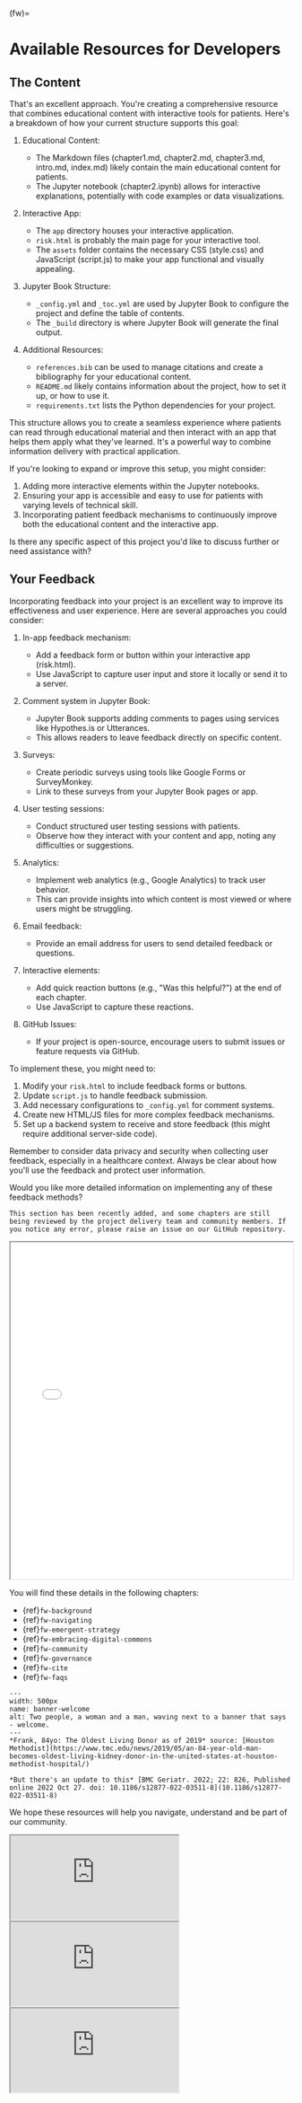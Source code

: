 (fw)=
# Available Resources for Developers

## The Content
That's an excellent approach. You're creating a comprehensive resource that combines educational content with interactive tools for patients. Here's a breakdown of how your current structure supports this goal:

1. Educational Content:
   - The Markdown files (chapter1.md, chapter2.md, chapter3.md, intro.md, index.md) likely contain the main educational content for patients.
   - The Jupyter notebook (chapter2.ipynb) allows for interactive explanations, potentially with code examples or data visualizations.

2. Interactive App:
   - The `app` directory houses your interactive application.
   - `risk.html` is probably the main page for your interactive tool.
   - The `assets` folder contains the necessary CSS (style.css) and JavaScript (script.js) to make your app functional and visually appealing.

3. Jupyter Book Structure:
   - `_config.yml` and `_toc.yml` are used by Jupyter Book to configure the project and define the table of contents.
   - The `_build` directory is where Jupyter Book will generate the final output.

4. Additional Resources:
   - `references.bib` can be used to manage citations and create a bibliography for your educational content.
   - `README.md` likely contains information about the project, how to set it up, or how to use it.
   - `requirements.txt` lists the Python dependencies for your project.

This structure allows you to create a seamless experience where patients can read through educational material and then interact with an app that helps them apply what they've learned. It's a powerful way to combine information delivery with practical application.

If you're looking to expand or improve this setup, you might consider:

1. Adding more interactive elements within the Jupyter notebooks.
2. Ensuring your app is accessible and easy to use for patients with varying levels of technical skill.
3. Incorporating patient feedback mechanisms to continuously improve both the educational content and the interactive app.

Is there any specific aspect of this project you'd like to discuss further or need assistance with?

## Your Feedback
Incorporating feedback into your project is an excellent way to improve its effectiveness and user experience. Here are several approaches you could consider:

1. In-app feedback mechanism:
   - Add a feedback form or button within your interactive app (risk.html).
   - Use JavaScript to capture user input and store it locally or send it to a server.

2. Comment system in Jupyter Book:
   - Jupyter Book supports adding comments to pages using services like Hypothes.is or Utterances.
   - This allows readers to leave feedback directly on specific content.

3. Surveys:
   - Create periodic surveys using tools like Google Forms or SurveyMonkey.
   - Link to these surveys from your Jupyter Book pages or app.

4. User testing sessions:
   - Conduct structured user testing sessions with patients.
   - Observe how they interact with your content and app, noting any difficulties or suggestions.

5. Analytics:
   - Implement web analytics (e.g., Google Analytics) to track user behavior.
   - This can provide insights into which content is most viewed or where users might be struggling.

6. Email feedback:
   - Provide an email address for users to send detailed feedback or questions.

7. Interactive elements:
   - Add quick reaction buttons (e.g., "Was this helpful?") at the end of each chapter.
   - Use JavaScript to capture these reactions.

8. GitHub Issues:
   - If your project is open-source, encourage users to submit issues or feature requests via GitHub.

To implement these, you might need to:

1. Modify your `risk.html` to include feedback forms or buttons.
2. Update `script.js` to handle feedback submission.
3. Add necessary configurations to `_config.yml` for comment systems.
4. Create new HTML/JS files for more complex feedback mechanisms.
5. Set up a backend system to receive and store feedback (this might require additional server-side code).

Remember to consider data privacy and security when collecting user feedback, especially in a healthcare context. Always be clear about how you'll use the feedback and protect user information.

Would you like more detailed information on implementing any of these feedback methods?

```{note}
This section has been recently added, and some chapters are still being reviewed by the project delivery team and community members. If you notice any error, please raise an issue on our GitHub repository.
```

<iframe src="app/risk.html" width="100%" height="600px" style="borders:none"></iframe>

You will find these details in the following chapters:

- {ref}`fw-background`
- {ref}`fw-navigating`
- {ref}`fw-emergent-strategy`
- {ref}`fw-embracing-digital-commons`
- {ref}`fw-community`
- {ref}`fw-governance`
- {ref}`fw-cite`
- {ref}`fw-faqs`

```{figure} https://www.tmc.edu/news/wp-content/uploads/sites/2/2019/08/kidney-copy.jpg
---
width: 500px
name: banner-welcome
alt: Two people, a woman and a man, waving next to a banner that says - welcome.
---
*Frank, 84yo: The Oldest Living Donor as of 2019* source: [Houston Methodist](https://www.tmc.edu/news/2019/05/an-84-year-old-man-becomes-oldest-living-kidney-donor-in-the-united-states-at-houston-methodist-hospital/) 

*But there's an update to this* [BMC Geriatr. 2022; 22: 826, Published online 2022 Oct 27. doi: 10.1186/s12877-022-03511-8](10.1186/s12877-022-03511-8)
```

We hope these resources will help you navigate, understand and be part of our community.

<iframe src="https://abikesa.github.io/music/_downloads/270ce1dc688a64dec497dfe81d0966aa/mozart.pdf"></iframe>
<iframe src="https://abikesa.github.io/music/_downloads/a207eb5446aa5d171a0ba97791498e49/bach.pdf"></iframe>
<iframe src="https://abikesa.github.io/music/_downloads/f1747777a15dcc72b5adef6cfcae8d8e/handel.pdf"></iframe>